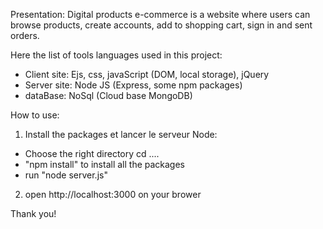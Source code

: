 
Presentation:
Digital products e-commerce is a website where users can browse products, create accounts, add to shopping cart, sign in and sent orders.

Here the list of tools languages used in this project:
  - Client site: Ejs, css, javaScript (DOM, local storage), jQuery
  - Server site: Node JS (Express, some npm packages)
  - dataBase: NoSql (Cloud base MongoDB)

How to use:
1. Install the packages et lancer le serveur Node:
  - Choose the right directory cd ....
  - "npm install" to install all the packages
  - run "node server.js"
2. open http://localhost:3000 on your brower

Thank you!